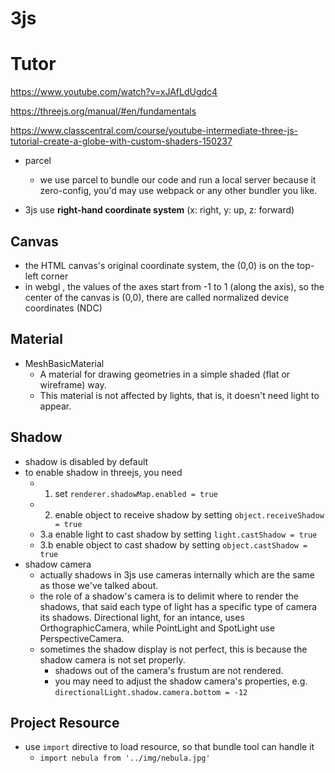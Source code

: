 
# 3js


# Tutor

https://www.youtube.com/watch?v=xJAfLdUgdc4

https://threejs.org/manual/#en/fundamentals

https://www.classcentral.com/course/youtube-intermediate-three-js-tutorial-create-a-globe-with-custom-shaders-150237



- parcel
    - we use parcel to bundle our code and run a local server because it zero-config, you'd may use webpack or any other bundler you like.

- 3js use **right-hand coordinate system** (x: right, y: up, z: forward)

## Canvas

- the HTML canvas's original coordinate system, the (0,0) is on the top-left corner
- in webgl , the values of the axes start from -1 to 1 (along the axis), so the center of the canvas is (0,0), there are called normalized device coordinates (NDC)

## Material

- MeshBasicMaterial
    - A material for drawing geometries in a simple shaded (flat or wireframe) way. 
    - This material is not affected by lights, that is, it doesn't need light to appear.

## Shadow

- shadow is disabled by default
- to enable shadow in threejs, you need
    - 1. set `renderer.shadowMap.enabled = true`
    - 2. enable object to receive shadow by setting `object.receiveShadow = true` 
    - 3.a enable light to cast shadow by setting `light.castShadow = true`
    - 3.b enable object to cast shadow by setting `object.castShadow = true`
- shadow camera
    - actually shadows in 3js use cameras internally which are the same as those we've talked about.
    - the role of a shadow's camera is to delimit where to render the shadows, that said each type of light has a specific type of camera its shadows. Directional light, for an intance, uses OrthographicCamera, while PointLight and SpotLight use PerspectiveCamera.
    - sometimes the shadow display is not perfect, this is because the shadow camera is not set properly.
        - shadows out of the camera's frustum are not rendered.
        - you may need to adjust the shadow camera's properties, e.g. `directionalLight.shadow.camera.bottom = -12`


## Project Resource

- use `import` directive to load resource, so that bundle tool can handle it
    - `import nebula from '../img/nebula.jpg'`

